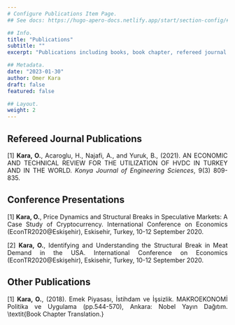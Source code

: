 ```yaml
---
# Configure Publications Item Page.
## See docs: https://hugo-apero-docs.netlify.app/start/section-config/#lists-of-pages

## Info.
title: "Publications"
subtitle: ""
excerpt: "Publications including books, book chapter, refereed journal publications, refereed conference publications, conference presentations, conference posters, and other publications." ## Shown on the My Research History Main Page, but does not shown on the Publications Main Page.

## Metadata.
date: "2023-01-30"
author: Omer Kara
draft: false
featured: false

## Layout.
weight: 2
---
```


<div style="text-align: justify; width: 100%;">

<!-- ## Books -->



<!-- ## Book Chapters -->



## Refereed Journal Publications
[1] **Kara, O.**, Acaroglu, H., Najafi, A., and Yuruk, B., (2021). AN ECONOMIC AND TECHNICAL REVIEW FOR THE UTILIZATION OF HVDC IN TURKEY AND IN THE WORLD. _Konya Journal of Engineering Sciences_, 9(3) 809-835. <a href="https://doi.org/10.36306/konjes.907309"><i class="ai ai-doi-square pr2"></i></a>



<!-- ## Refereed Conference Publications -->



## Conference Presentations
[1] **Kara, O.**, Price Dynamics and Structural Breaks in Speculative Markets: A Case Study of Cryptocurrency. International Conference on Economics (EconTR2020@Eskişehir), Eskisehir, Turkey, 10-12 September 2020.

[2] **Kara, O.**, Identifying and Understanding the Structural Break in Meat Demand in the USA. International Conference on Economics (EconTR2020@Eskişehir), Eskisehir, Turkey, 10-12 September 2020.

<!-- ## Conference Posters -->



## Other Publications
[1] **Kara, O.**, (2018). Emek Piyasası, İstihdam ve İşsizlik. MAKROEKONOMİ Politika ve Uygulama (pp.544-570), Ankara: Nobel Yayın Dağıtım. \textit{Book Chapter Translation.}


</div>

